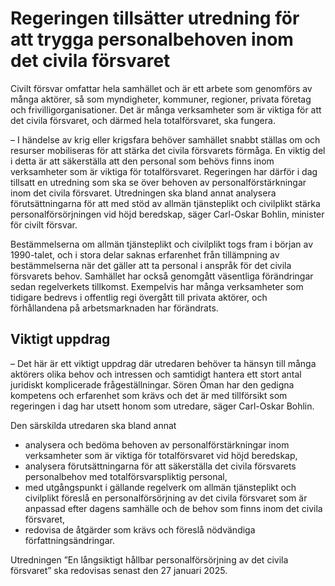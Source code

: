 # Regeringen tillsätter utredning för att trygga personalbehoven inom det civila försvaret

Civilt försvar omfattar hela samhället och är ett arbete som genomförs av många aktörer, så som myndigheter, kommuner, regioner, privata företag och frivilligorganisationer. Det är många verksamheter som är viktiga för att det civila försvaret, och därmed hela totalförsvaret, ska fungera.

– I händelse av krig eller krigsfara behöver samhället snabbt ställas om och resurser mobiliseras för att stärka det civila försvarets förmåga. En viktig del i detta är att säkerställa att den personal som behövs finns inom verksamheter som är viktiga för totalförsvaret. Regeringen har därför i dag tillsatt en utredning som ska se över behoven av personalförstärkningar inom det civila försvaret. Utredningen ska bland annat analysera förutsättningarna för att med stöd av allmän tjänsteplikt och civilplikt stärka personalförsörjningen vid höjd beredskap, säger Carl\-Oskar Bohlin, minister för civilt försvar.

Bestämmelserna om allmän tjänsteplikt och civilplikt togs fram i början av 1990\-talet, och i stora delar saknas erfarenhet från tillämpning av bestämmelserna när det gäller att ta personal i anspråk för det civila försvarets behov. Samhället har också genomgått väsentliga förändringar sedan regelverkets tillkomst. Exempelvis har många verksamheter som tidigare bedrevs i offentlig regi övergått till privata aktörer, och förhållandena på arbetsmarknaden har förändrats.

## Viktigt uppdrag

– Det här är ett viktigt uppdrag där utredaren behöver ta hänsyn till många aktörers olika behov och intressen och samtidigt hantera ett stort antal juridiskt komplicerade frågeställningar. Sören Öman har den gedigna kompetens och erfarenhet som krävs och det är med tillförsikt som regeringen i dag har utsett honom som utredare, säger Carl\-Oskar Bohlin.

Den särskilda utredaren ska bland annat

* analysera och bedöma behoven av personalförstärkningar inom verksamheter som är viktiga för totalförsvaret vid höjd beredskap,
* analysera förutsättningarna för att säkerställa det civila försvarets personalbehov med totalförsvarspliktig personal,
* med utgångspunkt i gällande regelverk om allmän tjänsteplikt och civilplikt föreslå en personalförsörjning av det civila försvaret som är anpassad efter dagens samhälle och de behov som finns inom det civila försvaret,
* redovisa de åtgärder som krävs och föreslå nödvändiga författningsändringar.

Utredningen ”En långsiktigt hållbar personalförsörjning av det civila försvaret” ska redovisas senast den 27 januari 2025\.
